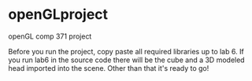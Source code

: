 # openGLproject
openGL comp 371 project

Before you run the project, copy paste all required libraries up to lab 6. If you run lab6 in the source code there will be the cube and a 3D modeled head imported into the scene. Other than that it's ready to go!
